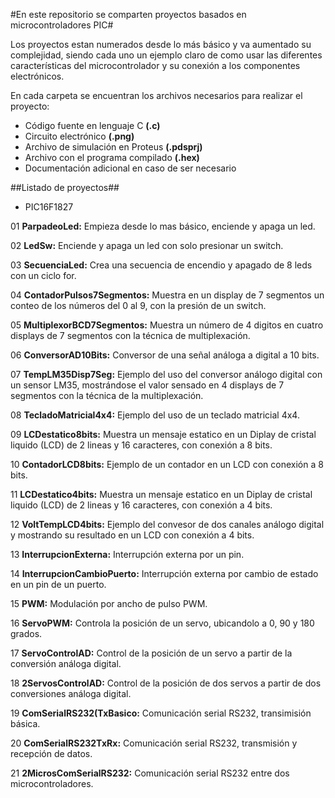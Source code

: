#En este repositorio se comparten proyectos basados en microcontroladores PIC#

Los proyectos estan numerados desde lo más básico y va aumentado su complejidad, siendo cada uno un ejemplo claro de como usar las diferentes características del microcontrolador y su conexión a los componentes electrónicos.

En cada carpeta se encuentran los archivos necesarios para realizar el proyecto:

* Código fuente en lenguaje C **(.c)**
* Circuito electrónico **(.png)**
* Archivo de simulación en Proteus **(.pdsprj)**
* Archivo con el programa compilado **(.hex)**
* Documentación adicional en caso de ser necesario

##Listado de proyectos##

* PIC16F1827

01 **ParpadeoLed:** Empieza desde lo mas básico, enciende y apaga un led.

02 **LedSw:** Enciende y apaga un led con solo presionar un switch.

03 **SecuenciaLed:** Crea una secuencia de encendio y apagado de 8 leds con un ciclo for.

04 **ContadorPulsos7Segmentos:** Muestra en un display de 7 segmentos un conteo de los números del 0 al 9, con la presión de un switch.

05 **MultiplexorBCD7Segmentos:** Muestra un número de 4 digitos en cuatro displays de 7 segmentos con la técnica de multiplexación.

06 **ConversorAD10Bits:** Conversor de una señal análoga a digital a 10 bits.

07 **TempLM35Disp7Seg:** Ejemplo del uso del conversor análogo digital con un sensor LM35, mostrándose el valor sensado en 4 displays de 7 segmentos con la técnica de la multiplexación.

08 **TecladoMatricial4x4:** Ejemplo del uso de un teclado matricial 4x4.

09 **LCDestatico8bits:** Muestra un mensaje estatico en un Diplay de cristal liquido (LCD) de 2 lineas y 16 caracteres, con conexión a 8 bits.

10 **ContadorLCD8bits:** Ejemplo de un contador en un LCD con conexión a 8 bits.

11 **LCDestatico4bits:** Muestra un mensaje estatico en un Diplay de cristal liquido (LCD) de 2 lineas y 16 caracteres, con conexión a 4 bits.

12 **VoltTempLCD4bits:** Ejemplo del convesor de dos canales análogo digital y mostrando su resultado en un LCD con conexión a 4 bits.

13 **InterrupcionExterna:** Interrupción externa por un pin.

14 **InterrupcionCambioPuerto:** Interrupción externa por cambio de estado en un pin de un puerto.

15 **PWM:** Modulación por ancho de pulso PWM.

16 **ServoPWM:** Controla la posición de un servo, ubicandolo a 0, 90 y 180 grados.

17 **ServoControlAD:** Control de la posición de un servo a partir de la conversión análoga digital.

18 **2ServosControlAD:** Control de la posición de dos servos a partir de dos conversiones análoga digital.

19 **ComSerialRS232(TxBasico:** Comunicación serial RS232, transimisión básica.

20 **ComSerialRS232TxRx:** Comunicación serial RS232, transmisión y recepción de datos.

21 **2MicrosComSerialRS232:** Comunicación serial RS232 entre dos microcontroladores.